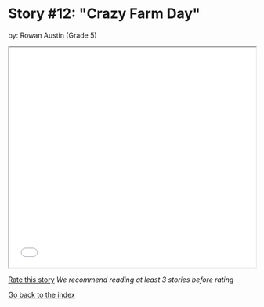 # Story #12: "Crazy Farm Day"
by: Rowan Austin (Grade 5)


<iframe src="../stories/12_Crazy Farm Day.html" height="450px" width="100%"> </iframe>

[Rate this story](https://forms.gle/zbTTGuidhwvabMLT9) *We recommend reading at least 3 stories before rating*

[Go back to the index](../index.md)

